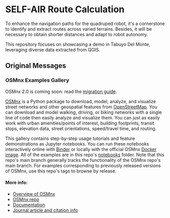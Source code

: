 <!-- [![GitHub tag](https://img.shields.io/github/v/tag/gboeing/osmnx-examples?label=Uses+OSMnx)](https://github.com/gboeing/osmnx)
[![Binder](https://mybinder.org/badge_logo.svg)](https://mybinder.org/v2/gh/gboeing/osmnx-examples/main?urlpath=lab)
[![Build Status](https://github.com/gboeing/osmnx-examples/workflows/tests/badge.svg?branch=main)](https://github.com/gboeing/osmnx-examples/actions?query=workflow%3Atests) -->

# SELF-AIR Route Calculation

To enhance the navigation paths for the quadruped robot, it's a cornerstone to identify and extract routes across varied terrains. 
Besides, it will be necessary to obtain shorter distances and adapt to robot autonomy. 

This repository focuses on showcasing a demo in Tabuyo Del Monte, leveraging diverse data extracted from QGIS.

## Original Messages

### OSMnx Examples Gallery

OSMnx 2.0 is coming soon: read the [migration guide](https://github.com/gboeing/osmnx/issues/1123).

[OSMnx](https://github.com/gboeing/osmnx) is a Python package to download, model, analyze, and visualize street networks and other geospatial features from [OpenStreetMap](https://www.openstreetmap.org/copyright/). You can download and model walking, driving, or biking networks with a single line of code then easily analyze and visualize them. You can just as easily work with urban amenities/points of interest, building footprints, transit stops, elevation data, street orientations, speed/travel time, and routing.

This gallery contains step-by-step usage tutorials and feature demonstrations as Jupyter notebooks. You can run these notebooks interactively online with [Binder](https://mybinder.org/v2/gh/gboeing/osmnx-examples/main?urlpath=lab) or locally with the official OSMnx [Docker image](https://hub.docker.com/r/gboeing/osmnx). All of the examples are in this repo's [notebooks](notebooks) folder. Note that this repo's main branch generally tracks the functionality of the OSMnx repo's main branch. For examples corresponding to previously released versions of OSMnx, use this repo's tags to browse by release.

#### More info:

- [Overview of OSMnx](https://geoffboeing.com/2016/11/osmnx-python-street-networks/)
- [OSMnx repo](https://github.com/gboeing/osmnx)
- [Documentation](https://osmnx.readthedocs.io/)
- [Journal article and citation info](https://geoffboeing.com/publications/osmnx-complex-street-networks/)
